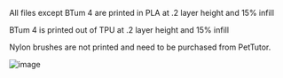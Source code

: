 All files except BTum 4 are printed in PLA at .2 layer height and 15% infill

BTum 4 is printed out of TPU at .2 layer height and 15% infill

Nylon brushes are not printed and need to be purchased from PetTutor.

![image](https://github.com/user-attachments/assets/00bb458f-0048-4d7e-8fcd-53942f160e08)
